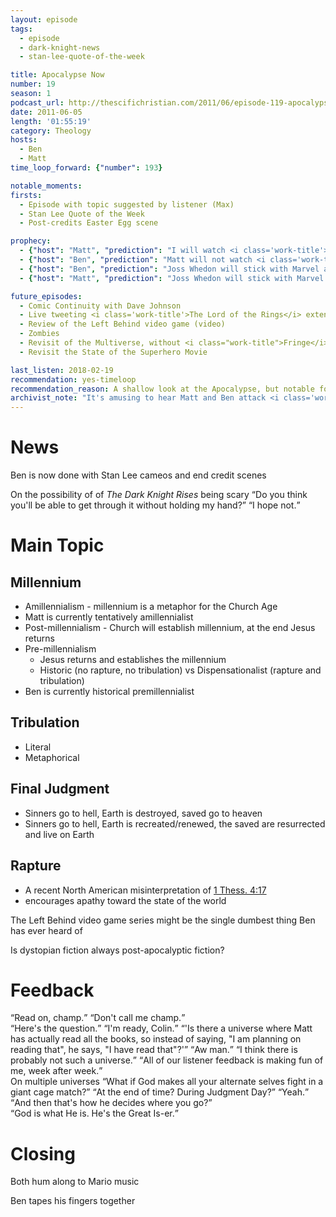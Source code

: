 ```yaml
---
layout: episode
tags:
  - episode
  - dark-knight-news 
  - stan-lee-quote-of-the-week

title: Apocalypse Now
number: 19
season: 1
podcast_url: http://thescifichristian.com/2011/06/episode-119-apocalypse-now/
date: 2011-06-05
length: '01:55:19'
category: Theology
hosts:
  - Ben
  - Matt
time_loop_forward: {"number": 193}

notable_moments:
firsts: 
  - Episode with topic suggested by listener (Max) 
  - Stan Lee Quote of the Week
  - Post-credits Easter Egg scene

prophecy: 
  - {"host": "Matt", "prediction": "I will watch <i class='work-title'>The Shawshank Redemption</i> by the Comics Continuity episode", "veracity": false, "comments": "Comics Continuity was № 22. Matt promises again to watch the movie in № 36."}
  - {"host": "Ben", "prediction": "Matt will not watch <i class='work-title'>The Shawshank Redemption</i> by the Comics Continuity episode", "veracity": true, "comments": ""}
  - {"host": "Ben", "prediction": "Joss Whedon will stick with Marvel and not direct a Batman movie", "veracity": true, "comments": "Barely true. Joss Whedon wrote the screenplay for <i class='work-title'>Justice League</i> in 2017, but did not direct."}
  - {"host": "Matt", "prediction": "Joss Whedon will stick with Marvel and not direct a Batman movie", "veracity": true, "comments": ""}

future_episodes: 
  - Comic Continuity with Dave Johnson
  - Live tweeting <i class='work-title'>The Lord of the Rings</i> extended editions back-to-back-to-back <q class='matt inline'>I'm not going to stay over.</q> <q class='archivist inline'>He stayed over.</q>
  - Review of the Left Behind video game (video)
  - Zombies
  - Revisit of the Multiverse, without <i class="work-title">Fringe</i> references (in the distant future)
  - Revisit the State of the Superhero Movie

last_listen: 2018-02-19
recommendation: yes-timeloop
recommendation_reason: A shallow look at the Apocalypse, but notable for being the first time that Ben and Matt attack <i class="work-title">Left Behind</i>.
archivist_note: "It's amusing to hear Matt and Ben attack <i class='work-title'>Left Behind</i> with the fervency of the disillusioned. I was raised with the same eschatology and am currently undecided on the issue, but to play devil's advocate for dispensational premillennialism: prophecy is often vague, and if there's any area where the church could change doctrine \"late in the game\", it would be eschatology."
---
```

# News
Ben is now done with Stan Lee cameos and end credit scenes

<div class="quote">
  <span class="quote-context is-size-6">On the possibility of of <i class="work-title">The Dark Knight Rises</i> being scary</span>
  <q class="ben">Do you think you'll be able to get through it without holding my hand?</q>
  <q class="matt">I hope not.</q>
</div>

# Main Topic

## Millennium
- Amillennialism - millennium is a metaphor for the Church Age
- Matt is currently tentatively amillennialist
- Post-millennialism - Church will establish millennium, at the end Jesus returns
- Pre-millennialism 
  - Jesus returns and establishes the millennium
  - Historic (no rapture, no tribulation) vs Dispensationalist (rapture and tribulation)
- Ben is currently historical premillennialist

## Tribulation
- Literal
- Metaphorical

## Final Judgment
- Sinners go to hell, Earth is destroyed, saved go to heaven
- Sinners go to hell, Earth is recreated/renewed, the saved are resurrected and live on Earth

## Rapture 
- A recent North American misinterpretation of [1 Thess. 4:17](https://www.biblegateway.com/passage/?search=1+thes+4%3A17&version=ESV)
- encourages apathy toward the state of the world

The Left Behind video game series might be the single dumbest thing Ben has ever heard of

Is dystopian fiction always post-apocalyptic fiction? 



# Feedback

<div class="quote">
  <q class="matt">Read on, champ.</q>
  <q class="ben">Don't call me champ.</q>
</div>

<div class="quote">
  <q class="ben">Here's the question.</q>
  <q class="matt">I'm ready, Colin.</q>
  <q class="ben">'Is there a universe where Matt has actually read all the books, so instead of saying, "I am planning on reading that", he says, "I have read that"?'</q>
  <q class="matt">Aw man.</q>
  <q class="ben">I think there is probably not such a universe.</q>
  <q class="matt">All of our listener feedback is making fun of me, week after week.</q>
</div>

<div class="quote">
  <span class="quote-context is-size-6">On multiple universes</span>
  <q class="ben">What if God makes all your alternate selves fight in a giant cage match?</q>
  <q class="matt">At the end of time? During Judgment Day?</q>
  <q class="ben">Yeah.</q>
  <q class="matt">And then that's how he decides where you go?</q>
</div>

<div class="quote">
  <q class="matt">God is what He is. He's the Great Is-er.</q>
</div>



# Closing
Both hum along to Mario music

Ben tapes his fingers together
